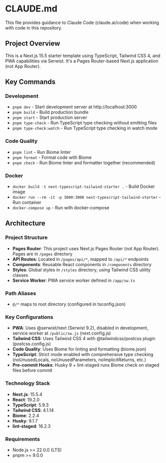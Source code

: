 # CLAUDE.md

This file provides guidance to Claude Code (claude.ai/code) when working with code in this repository.

## Project Overview

This is a Next.js 15.5 starter template using TypeScript, Tailwind CSS 4, and PWA capabilities via Serwist. It's a Pages Router-based Next.js application (not App Router).

## Key Commands

### Development
- `pnpm dev` - Start development server at http://localhost:3000
- `pnpm build` - Build production bundle
- `pnpm start` - Start production server
- `pnpm type-check` - Run TypeScript type checking without emitting files
- `pnpm type-check:watch` - Run TypeScript type checking in watch mode

### Code Quality
- `pnpm lint` - Run Biome linter
- `pnpm format` - Format code with Biome
- `pnpm check` - Run Biome linter and formatter together (recommended)

### Docker
- `docker build -t next-typescript-tailwind-starter .` - Build Docker image
- `docker run --rm -it -p 3000:3000 next-typescript-tailwind-starter` - Run container
- `docker-compose up` - Run with docker-compose

## Architecture

### Project Structure
- **Pages Router**: This project uses Next.js Pages Router (not App Router). Pages are in `/pages` directory
- **API Routes**: Located in `/pages/api/*`, mapped to `/api/*` endpoints
- **Components**: Reusable React components in `/components` directory
- **Styles**: Global styles in `/styles` directory, using Tailwind CSS utility classes
- **Service Worker**: PWA service worker defined in `/app/sw.ts`

### Path Aliases
- `@/*` maps to root directory (configured in tsconfig.json)

### Key Configurations
- **PWA**: Uses @serwist/next (Serwist 9.2), disabled in development, service worker at `/public/sw.js` (next.config.js)
- **Tailwind CSS**: Uses Tailwind CSS 4 with @tailwindcss/postcss plugin (postcss.config.js)
- **Code Quality**: Uses Biome for linting and formatting (biome.json)
- **TypeScript**: Strict mode enabled with comprehensive type checking (noUnusedLocals, noUnusedParameters, noImplicitReturns, etc.)
- **Pre-commit Hooks**: Husky 9 + lint-staged runs Biome check on staged files before commit

### Technology Stack
- **Next.js**: 15.5.4
- **React**: 19.2.0
- **TypeScript**: 5.9.3
- **Tailwind CSS**: 4.1.14
- **Biome**: 2.2.4
- **Husky**: 9.1.7
- **lint-staged**: 16.2.3

### Requirements
- Node.js >= 22.0.0 (LTS)
- pnpm >= 9.0.0

